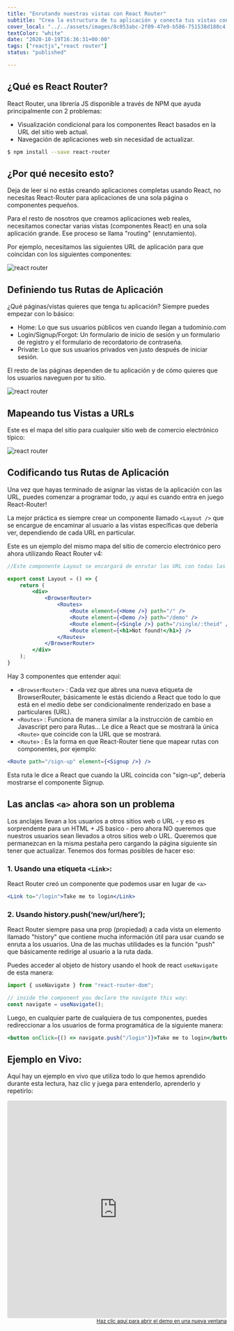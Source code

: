 ```yaml
---
title: "Enrutando nuestras vistas con React Router"
subtitle: "Crea la estructura de tu aplicación y conecta tus vistas con React Router"
cover_local: "../../assets/images/8c053abc-2f09-47e9-b586-751538d180c4.png"
textColor: "white"
date: "2020-10-19T16:36:31+00:00"
tags: ["reactjs","react router"]
status: "published"

---
```


## ¿Qué es React Router?


React Router, una librería JS disponible a través de NPM que ayuda principalmente con 2 problemas:

+ Visualización condicional para los componentes React basados en la URL del sitio web actual.
+ Navegación de aplicaciones web sin necesidad de actualizar.

```bash
$ npm install --save react-router
```

## ¿Por qué necesito esto?


Deja de leer si no estás creando aplicaciones completas usando React, no necesitas React-Router para aplicaciones de una sola página o componentes pequeños.

Para el resto de nosotros que creamos aplicaciones web reales, necesitamos conectar varias vistas (componentes React) en una sola aplicación grande. Ese proceso se llama  "routing" (enrutamiento).

Por ejemplo, necesitamos las siguientes URL de aplicación para que coincidan con los siguientes componentes:

![react router](../../assets/images/6fd2b44b-598b-4ddb-85ba-9c32b086127f.png)


## Definiendo tus Rutas de Aplicación


¿Qué páginas/vistas quieres que tenga tu aplicación? Siempre puedes empezar con lo básico:

+ Home: Lo que sus usuarios públicos ven cuando llegan a tudominio.com
+ Login/Signup/Forgot: Un formulario de inicio de sesión y un formulario de registro y el formulario de recordatorio de contraseña.
+ Private: Lo que sus usuarios privados ven justo después de iniciar sesión.

El resto de las páginas dependen de tu aplicación y de cómo quieres que los usuarios naveguen por tu sitio.

![react router](../../assets/images/205cd2de-dfae-4712-a5e4-1c922994e60d.png)

## Mapeando tus Vistas a URLs

Este es el mapa del sitio para cualquier sitio web de comercio electrónico típico:

![react router](../../assets/images/9021be43-57ae-4667-8c1a-435b8521ce59.png)

## Codificando tus Rutas de Aplicación

Una vez que hayas terminado de asignar las vistas de la aplicación con las URL, puedes comenzar a programar todo, ¡y aquí es cuando entra en juego React-Router!

La mejor práctica es siempre crear un componente llamado `<Layout />` que se encargue de encaminar al usuario a las vistas específicas que debería ver, dependiendo de cada URL en particular.

Este es un ejemplo del mismo mapa del sitio de comercio electrónico pero ahora utilizando React Router v4:

```jsx
//Este componente Layout se encargará de enrutar las URL con todas las vistas de mi aplicación

export const Layout = () => {
    return (
        <div>
            <BrowserRouter>
                <Routes>
                    <Route element={<Home />} path="/" />
                    <Route element={<Demo />} path="/demo" />
                    <Route element={<Single />} path="/single/:theid" />
                    <Route element={<h1>Not found!</h1>} />
                </Routes>
            </BrowserRouter>
        </div>
    );
}
```

Hay 3 componentes que entender aquí:

+ `<BrowserRouter>` : Cada vez que abres una nueva etiqueta de BrowserRouter, básicamente le estás diciendo a React que todo lo que está en el medio debe ser condicionalmente renderizado en base a <Routes> particulares (URL).
+ `<Routes>` : Funciona de manera similar a la instrucción de cambio en Javascript pero para Rutas... Le dice a React que se mostrará la única `<Route>` que coincide con la URL que se mostrará.
+ `<Route>` : Es la forma en que React-Router tiene que mapear rutas con componentes, por ejemplo:

```jsx
<Route path="/sign-up" element={<Signup />} />
```

Esta ruta le dice a React que cuando la URL coincida con "sign-up", debería mostrarse el componente Signup.

## Las anclas `<a>` ahora son un problema

Los anclajes llevan a los usuarios a otros sitios web o URL - y eso es sorprendente para un HTML + JS basico - pero ahora NO queremos que nuestros usuarios sean llevados a otros sitios web o URL. Queremos que permanezcan en la misma pestaña pero cargando la página siguiente sin tener que actualizar. Tenemos dos formas posibles de hacer eso:

### 1. Usando una etiqueta `<Link>`:

React Router creó un componente que podemos usar en lugar de `<a>`

```jsx
<Link to="/login">Take me to login</Link>
```

### 2. Usando history.push(‘new/url/here’);

React Router siempre pasa una prop (propiedad) a cada vista un elemento llamado "history" que contiene mucha información útil para usar cuando se enruta a los usuarios. Una de las muchas utilidades es la función "push" que básicamente redirige al usuario a la ruta dada.
    
Puedes acceder al objeto de history usando el hook de react `useNavigate` de esta manera:

```js
import { useNavigate } from "react-router-dom";

// inside the component you declare the navigate this way:
const navigate = useNavigate();
```

Luego, en cualquier parte de cualquiera de tus componentes, puedes redireccionar a los usuarios de forma programática de la siguiente manera:

```jsx
<button onClick={() => navigate.push("/login")}>Take me to login</button>
```

## Ejemplo en Vivo:

Aquí hay un ejemplo en vivo que utiliza todo lo que hemos aprendido durante esta lectura, haz clic y juega para entenderlo, aprenderlo y repetirlo:

<iframe src="https://codesandbox.io/embed/infallible-glitter-soi3js?autoresize=1&module=%2Fsrc%2FLayout.jsx&moduleview=1" style="width:100%; height:500px; border:0; border-radius: 4px; overflow:hidden;" sandbox="allow-modals allow-forms allow-popups allow-scripts allow-same-origin"></iframe>

<div align="right"><small><a href="https://codesandbox.io/embed/infallible-glitter-soi3js?autoresize=1&module=%2Fsrc%2FLayout.jsx&moduleview=1">Haz clic aquí para abrir el demo en una nueva ventana</a></small></div>
